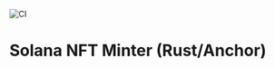 ![CI](https://github.com/AndreDCLanzoni/solana-nft-minter/actions/workflows/ci.yml/badge.svg)

# Solana NFT Minter (Rust/Anchor)
